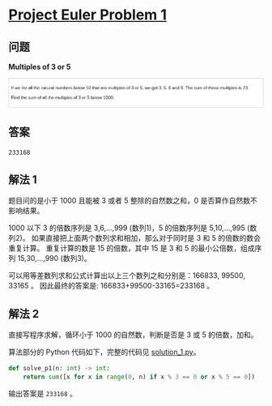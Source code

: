 # [Project Euler Problem 1](https://projecteuler.net/problem=1)

## 问题

**Multiples of 3 or 5**

![题目截图](../images/problem_1.png)

## 答案

`233168`

## 解法 1

题目问的是小于 1000 且能被 3 或者 5 整除的自然数之和，0 是否算作自然数不影响结果。

1000 以下 3 的倍数序列是 3,6,...,999 (数列1)，5 的倍数序列是 5,10,...,995 (数列2)。
如果直接把上面两个数列求和相加，那么对于同时是 3 和 5 的倍数的数会重复计算。
重复计算的数是 15 的倍数，其中 15 是 3 和 5 的最小公倍数，组成序列 15,30,...,990 (数列3)。

可以用等差数列求和公式计算出以上三个数列之和分别是：166833, 99500, 33165 。
因此最终的答案是: 166833+99500-33165=233168 。

## 解法 2

直接写程序求解，循环小于 1000 的自然数，判断是否是 3 或 5 的倍数，加和。

算法部分的 Python 代码如下，完整的代码见 [solution_1.py](../solutions/solution_1.py)。

```python
def solve_p1(n: int) -> int:
    return sum([x for x in range(0, n) if x % 3 == 0 or x % 5 == 0])
```

输出答案是 `233168` 。
